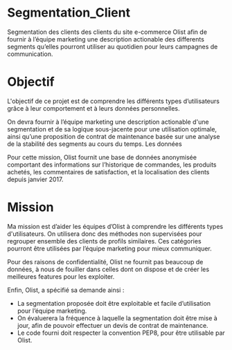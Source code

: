 # Segmentation_Client
 Segmentation des clients des clients du site e-commerce Olist afin de fournir à l’équipe marketing une description actionable des differents segments qu’elles pourront utiliser au quotidien pour leurs campagnes de communication.


# Objectif
L'objectif de ce projet est de comprendre les différents types d’utilisateurs grâce à leur comportement et à leurs données personnelles.

On devra fournir à l’équipe marketing une description actionable d'une segmentation et de sa logique sous-jacente pour une utilisation optimale, ainsi qu’une proposition de contrat de maintenance basée sur une analyse de la stabilité des segments au cours du temps.
Les données

Pour cette mission, Olist fournit une base de données anonymisée comportant des informations sur l’historique de commandes, les produits achetés, les commentaires de satisfaction, et la localisation des clients depuis janvier 2017.

# Mission
Ma mission est d’aider les équipes d’Olist à comprendre les différents types d'utilisateurs. On utilisera donc des méthodes non supervisées pour regrouper ensemble des clients de profils similaires. Ces catégories pourront être utilisées par l’équipe marketing pour mieux communiquer.

Pour des raisons de confidentialité, Olist ne fournit pas beaucoup de données, à nous de fouiller dans celles dont on dispose et de créer les meilleures features pour les exploiter.

Enfin, Olist, a spécifié sa demande ainsi :
- La segmentation proposée doit être exploitable et facile d’utilisation pour l’équipe marketing.
- On évaluerera la fréquence à laquelle la segmentation doit être mise à jour, afin de pouvoir effectuer un devis de contrat de maintenance.
- Le code fourni doit respecter la convention PEP8, pour être utilisable par Olist.
